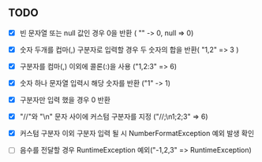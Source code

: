 ## TODO
- [x] 빈 문자열 또는 null 값인 경우 0을 반환 ( "" -> 0, null => 0)
- [x] 숫자 두개를 컵마(,) 구분자로 입력할 경우 두 숫자의 합을 반환( "1,2" => 3 )
- [x] 구분자를 컴마(,) 이외에 콜론(:)을 사용 ("1,2:3" => 6)
- [x] 숫자 하나 문자열 입력시 해당 숫자를 반환 ("1" -> 1)
- [x] 구분자만 입력 했을 경우 0 반환
- [x] "//"와 "\n" 문자 사이에 커스텀 구분자를 지정 ("//;\n1;2;3" => 6)
- [x] 커스텀 구분자 이외 구분자 입력 될 시 NumberFormatException 예외 발생 확인
- [ ] 음수를 전달할 경우 RuntimeException 예외("-1,2,3" => RuntimeException)
   
